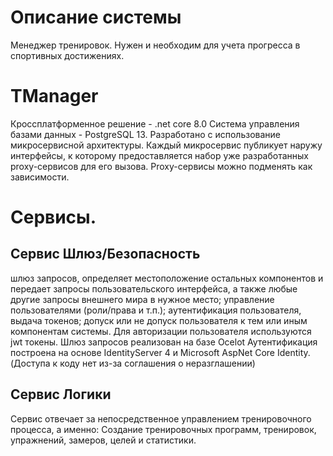 # Описание системы
Менеджер тренировок. Нужен и необходим для учета прогресса в спортивных достижениях.
# TManager
Кроссплатформенное решение - .net core 8.0
Система управления базами данных - PostgreSQL 13.
Разработано с использование микросервисной архитектуры.
Каждый микросервис публикует наружу интерфейсы, к которому предоставляется набор уже разработанных proxy-сервисов для его вызова. Proxy-сервисы можно подменять как зависимости.

# Сервисы.
## Сервис Шлюз/Безопасность
шлюз запросов, определяет местоположение остальных компонентов и передает запросы пользовательского интерфейса, а также любые другие запросы внешнего мира в нужное место;
управление пользователями (роли/права и т.п.);
аутентификация пользователя, выдача токенов;
допуск или не допуск пользователя к тем или иным компонентам системы.
Для авторизации пользователя используются jwt токены.
Шлюз запросов реализован на базе Ocelot
Аутентификация построена на основе IdentityServer 4 и Microsoft AspNet Core Identity.
(Доступа к коду нет из-за соглашения о неразглашении)

## Сервис Логики
Сервис отвечает за непосредственное управлением тренировочного процесса, а именно:
Создание тренировочных программ, тренировок, упражнений, замеров, целей и статистики.
